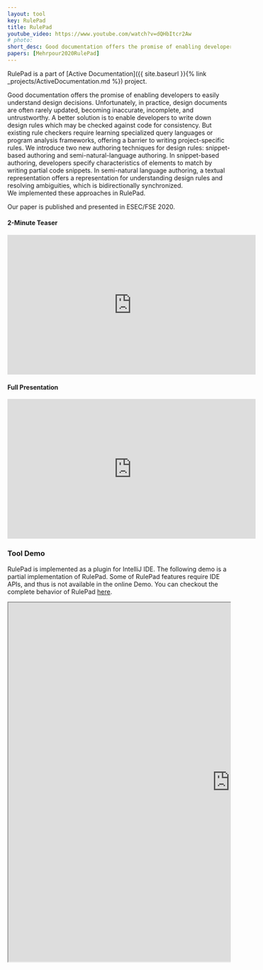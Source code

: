```yaml
---
layout: tool
key: RulePad
title: RulePad
youtube_video: https://www.youtube.com/watch?v=dQHbItcr2Aw
# photo:
short_desc: Good documentation offers the promise of enabling developers to easily understand design decisions. Unfortunately, in practice, design documents are often rarely updated, becoming inaccurate, incomplete, and untrustworthy. A better solution is to enable developers to write down design rules which may be checked against code for consistency. But existing rule checkers require learning specialized query languages or program analysis frameworks, offering a barrier to writing project-specific rules. We introduce two new authoring techniques for design rules; snippet-based authoring and semi-natural-language authoring. We implemented these approaches in RulePad. 
papers: [Mehrpour2020RulePad]
---
```


RulePad is a part of [Active Documentation]({{ site.baseurl }}{% link _projects/ActiveDocumentation.md %}) project.

Good documentation offers the promise of enabling developers to easily understand design decisions. 
Unfortunately, in practice, design documents are often rarely updated, becoming inaccurate, incomplete, and untrustworthy. A better solution is to enable developers to write down design rules which may be checked against code for consistency. But existing rule checkers require learning specialized query languages or program analysis frameworks, offering a barrier to writing project-specific rules. 
We introduce two new authoring techniques for design rules: snippet-based authoring and semi-natural-language authoring.
In snippet-based authoring, 
developers specify characteristics of elements to match by writing partial code snippets. 
In semi-natural language authoring, 
a textual representation offers a representation for understanding design rules and resolving ambiguities, 
which is bidirectionally synchronized.  
We implemented these approaches in RulePad. 


Our paper is published and presented in ESEC/FSE 2020. 

#### 2-Minute Teaser

<div class="youTube-wrapper mt-3 mb-5">
<iframe width="560" height="315" src="https://www.youtube.com/embed/dQHbItcr2Aw" frameborder="0" allow="accelerometer; autoplay; encrypted-media; gyroscope; picture-in-picture" allowfullscreen></iframe>
</div>

#### Full Presentation

<div class="youTube-wrapper mt-3 mb-5">
<iframe width="560" height="315" src="https://www.youtube.com/embed/4rUYS8enKA0" frameborder="0" allow="accelerometer; autoplay; encrypted-media; gyroscope; picture-in-picture" allowfullscreen></iframe>
</div>


### Tool Demo 

RulePad is implemented as a plugin for IntelliJ IDE. 
The following demo is a partial implementation of RulePad. Some of RulePad features require IDE APIs, and thus is not available in the online Demo. 
You can checkout the complete behavior of RulePad [here](https://www.youtube.com/watch?v=u_IjorRovxc).

<div style="overflow: auto">
<iframe height="810" width="1000" src="https://saharmehrpour.github.io/RulePad-Demo/"></iframe>
</div>